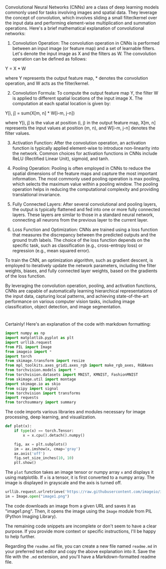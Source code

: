 Convolutional Neural Networks (CNNs) are a class of deep learning models commonly used for tasks involving images and spatial data. They leverage the concept of convolution, which involves sliding a small filter/kernel over the input data and performing element-wise multiplication and summation operations. Here's a brief mathematical explanation of convolutional networks:

1. Convolution Operation:
The convolution operation in CNNs is performed between an input image (or feature map) and a set of learnable filters. Let's denote the input image as X and the filters as W. The convolution operation can be defined as follows:

Y = X * W

where Y represents the output feature map, * denotes the convolution operation, and W acts as the filter/kernel.

2. Convolution Formula:
To compute the output feature map Y, the filter W is applied to different spatial locations of the input image X. The computation at each spatial location is given by:

Y[i, j] = sum(X[m, n] * W[i-m, j-n])

where Y[i, j] is the value at position (i, j) in the output feature map, X[m, n] represents the input values at position (m, n), and W[i-m, j-n] denotes the filter values.

3. Activation Function:
After the convolution operation, an activation function is typically applied element-wise to introduce non-linearity into the network. Common choices for activation functions in CNNs include ReLU (Rectified Linear Unit), sigmoid, and tanh.

4. Pooling Operation:
Pooling is often employed in CNNs to reduce the spatial dimensions of the feature maps and capture the most important information. The most commonly used pooling operation is max pooling, which selects the maximum value within a pooling window. The pooling operation helps in reducing the computational complexity and providing translational invariance.

5. Fully Connected Layers:
After several convolutional and pooling layers, the output is typically flattened and fed into one or more fully connected layers. These layers are similar to those in a standard neural network, connecting all neurons from the previous layer to the current layer.

6. Loss Function and Optimization:
CNNs are trained using a loss function that measures the discrepancy between the predicted outputs and the ground truth labels. The choice of the loss function depends on the specific task, such as classification (e.g., cross-entropy loss) or regression (e.g., mean squared error).

To train the CNN, an optimization algorithm, such as gradient descent, is employed to iteratively update the network parameters, including the filter weights, biases, and fully connected layer weights, based on the gradients of the loss function.

By leveraging the convolution operation, pooling, and activation functions, CNNs are capable of automatically learning hierarchical representations of the input data, capturing local patterns, and achieving state-of-the-art performance on various computer vision tasks, including image classification, object detection, and image segmentation.
#
Certainly! Here's an explanation of the code with markdown formatting:

```python
import numpy as np
import matplotlib.pyplot as plt
import urllib.request
from PIL import Image
from imageio import *
import torch
from skimage.transform import resize
from mpl_toolkits.axes_grid1.axes_rgb import make_rgb_axes, RGBAxes
from torchvision.models import *
from torchvision.datasets import MNIST, KMNIST, FashionMNIST
from skimage.util import montage
import skimage.io as skio
from scipy import signal
from torchvision import transforms
import requests
from torchsummary import summary
```

The code imports various libraries and modules necessary for image processing, deep learning, and visualization.

```python
def plot(x):
    if type(x) == torch.Tensor:
        x = x.cpu().detach().numpy()

    fig, ax = plt.subplots()
    im = ax.imshow(x, cmap='gray')
    ax.axis('off')
    fig.set_size_inches(10, 10)
    plt.show()
```

The `plot` function takes an image tensor or numpy array `x` and displays it using matplotlib. If `x` is a tensor, it is first converted to a numpy array. The image is displayed in grayscale and the axis is turned off.

```python
urllib.request.urlretrieve('https://raw.githubusercontent.com/imageio/imageio-binaries/master/images/imageio_banner.png', "image1.png")
im = Image.open("image1.png")
```

The code downloads an image from a given URL and saves it as "image1.png". Then, it opens the image using the `Image` module from PIL (Python Imaging Library).

The remaining code snippets are incomplete or don't seem to have a clear purpose. If you provide more context or specific instructions, I'll be happy to help further.

Regarding the `readme.md` file, you can create a new file named `readme.md` in your preferred text editor and copy the above explanation into it. Save the file with the `.md` extension, and you'll have a Markdown-formatted readme file.
